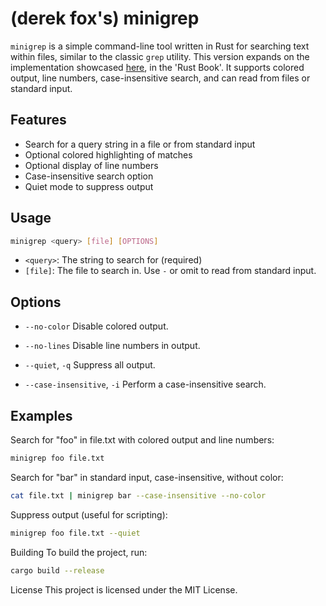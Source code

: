 # (derek fox's) minigrep

`minigrep` is a simple command-line tool written in Rust for searching text within files, similar to the classic `grep` utility. This version expands on the implementation showcased [here](https://doc.rust-lang.org/book/ch12-00-an-io-project.html), in the 'Rust Book'. It supports colored output, line numbers, case-insensitive search, and can read from files or standard input.

## Features

- Search for a query string in a file or from standard input
- Optional colored highlighting of matches
- Optional display of line numbers
- Case-insensitive search option
- Quiet mode to suppress output

## Usage

```sh
minigrep <query> [file] [OPTIONS]
```

- `<query>`: The string to search for (required)
- `[file]`: The file to search in. Use `-` or omit to read from standard input.

## Options

- `--no-color`
  Disable colored output.

- `--no-lines`
  Disable line numbers in output.

- `--quiet`, `-q`
  Suppress all output.

- `--case-insensitive`, `-i`
  Perform a case-insensitive search.

## Examples

Search for "foo" in file.txt with colored output and line numbers:

```sh
minigrep foo file.txt
```

Search for "bar" in standard input, case-insensitive, without color:

```sh
cat file.txt | minigrep bar --case-insensitive --no-color
```

Suppress output (useful for scripting):

```sh
minigrep foo file.txt --quiet
```

Building
To build the project, run:

```sh
cargo build --release
```

License
This project is licensed under the MIT License.
